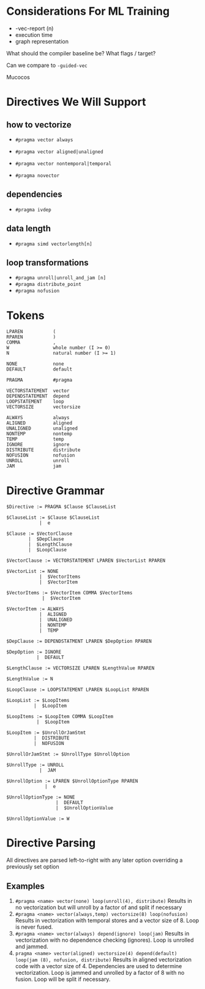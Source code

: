 Considerations For ML Training
==============================
* -vec-report (n)
* execution time
* graph representation

What should the compiler baseline be? What flags / target?

Can we compare to `-guided-vec`

Mucocos


Directives We Will Support
==========================

how to vectorize
----------------
* `#pragma vector always`
* `#pragma vector aligned|unaligned`
* `#pragma vector nontemporal|temporal`

* `#pragma novector`

dependencies
------------
* `#pragma ivdep`

data length
-----------
* `#pragma simd vectorlength[n]`

loop transformations
--------------------
* `#pragma unroll|unroll_and_jam [n]`
* `#pragma distribute_point`
* `#pragma nofusion`

Tokens
======
```
LPAREN           (
RPAREN           )
COMMA            ,
W                whole number (I >= 0)
N                natural number (I >= 1)

NONE             none
DEFAULT          default

PRAGMA           #pragma

VECTORSTATEMENT  vector
DEPENDSTATEMENT  depend
LOOPSTATEMENT    loop
VECTORSIZE       vectorsize

ALWAYS           always
ALIGNED          aligned
UNALIGNED        unaligned
NONTEMP          nontemp
TEMP             temp
IGNORE           ignore
DISTRIBUTE       distribute
NOFUSION         nofusion
UNROLL           unroll
JAM              jam
```
Directive Grammar
=================
```
$Directive := PRAGMA $Clause $ClauseList

$ClauseList := $Clause $ClauseList
            |  e

$Clause := $VectorClause
        |  $DepClause
        |  $LengthClause
        |  $LoopClause

$VectorClause := VECTORSTATEMENT LPAREN $VectorList RPAREN

$VectorList := NONE
            |  $VectorItems
            |  $VectorItem

$VectorItems := $VectorItem COMMA $VectorItems
             |  $VectorItem

$VectorItem := ALWAYS
            |  ALIGNED
            |  UNALIGNED
            |  NONTEMP
            |  TEMP

$DepClause := DEPENDSTATMENT LPAREN $DepOption RPAREN

$DepOption := IGNORE
           |  DEFAULT

$LengthClause := VECTORSIZE LPAREN $LengthValue RPAREN

$LengthValue := N

$LoopClause := LOOPSTATEMENT LPAREN $LoopList RPAREN

$LoopList := $LoopItems
          |  $LoopItem

$LoopItems := $LoopItem COMMA $LoopItem
           |  $LoopItem

$LoopItem := $UnrollOrJamStmt
          |  DISTRIBUTE
          |  NOFUSION

$UnrollOrJamStmt := $UnrollType $UnrollOption

$UnrollType := UNROLL
            |  JAM

$UnrollOption := LPAREN $UnrollOptionType RPAREN
              |  e

$UnrollOptionType := NONE
                  |  DEFAULT
                  |  $UnrollOptionValue

$UnrollOptionValue := W
```

Directive Parsing
=================

All directives are parsed left-to-right with any later option overriding a previously set option

Examples
--------

1. `#pragma <name> vector(none) loop(unroll(4), distribute)`
   Results in no vectorization but will unroll by a factor of and split if necessary
2. `#pragma <name> vector(always,temp) vectorsize(8) loop(nofusion)`
   Results in vectorization with temporal stores and a vector size of 8. Loop is never fused.
3. `#pragma <name> vector(always) depend(ignore) loop(jam)`
   Results in vectorization with no dependence checking (ignores). Loop is unrolled and jammed.
4. `pragma <name> vector(aligned) vectorsize(4) depend(default) loop(jam (8), nofusion, distribute)`
   Results in aligned vectorization code with a vector size of 4. Dependencies are used to determine vectorization. Loop is jammed and unrolled by a factor of 8 with no fusion. Loop will be split if necessary.
